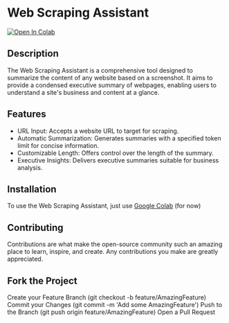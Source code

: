 # Web Scraping Assistant
[![Open In Colab](https://colab.research.google.com/assets/colab-badge.svg)](https://colab.research.google.com/github/crimeacs/vision_scraper/blob/main/Website_to_Embedding.ipynb)

## Description
The Web Scraping Assistant is a comprehensive tool designed to summarize the content of any website based on a screenshot. It aims to provide a condensed executive summary of webpages, enabling users to understand a site's business and content at a glance.

## Features
* URL Input: Accepts a website URL to target for scraping.
* Automatic Summarization: Generates summaries with a specified token limit for concise information.
* Customizable Length: Offers control over the length of the summary.
* Executive Insights: Delivers executive summaries suitable for business analysis.

## Installation
To use the Web Scraping Assistant, just use [Google Colab](https://colab.research.google.com/github/crimeacs/vision_scraper/blob/main/Website_to_Embedding.ipynb) (for now)

## Contributing
Contributions are what make the open-source community such an amazing place to learn, inspire, and create. Any contributions you make are greatly appreciated.

## Fork the Project
Create your Feature Branch (git checkout -b feature/AmazingFeature)
Commit your Changes (git commit -m 'Add some AmazingFeature')
Push to the Branch (git push origin feature/AmazingFeature)
Open a Pull Request
